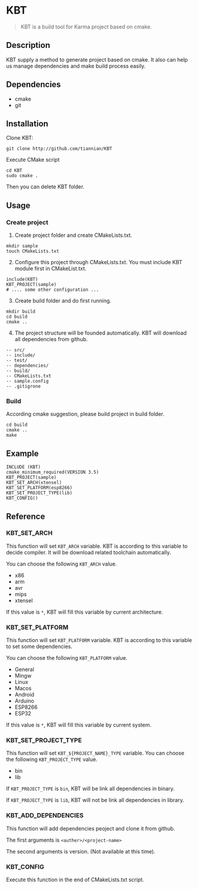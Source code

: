 # KBT
> KBT is a build tool for Karma project based on cmake.

## Description
KBT supply a method to generate project based on cmake. It also can help us manage dependencies and make build process easily.

## Dependencies
* cmake
* git

## Installation
Clone KBT:
```
git clone http://github.com/tiannian/KBT
```

Execute CMake script
```
cd KBT
sudo cmake .
```
Then you can delete KBT folder.

## Usage
### Create project
1. Create project folder and create CMakeLists.txt.
```
mkdir sample
touch CMakeLists.txt
```
2. Configure this project through CMakeLists.txt. You must include KBT module first in CMakeList.txt.
```
include(KBT)
KBT_PROJECT(sample)
# .... some other configuration ...
```
3. Create build folder and do first running.
```
mkdir build
cd build
cmake ..
```
4. The project structure will be founded automatically. KBT will download all dependencies from github.
```
-- src/
-- include/
-- test/
-- dependencies/
-- build/
-- CMakeLists.txt
-- sample.config
-- .gitigrone
```

### Build 
According cmake suggestion, please build project in build folder.
```
cd build
cmake ..
make
```

## Example
```
INCLUDE (KBT)
cmake_minimum_required(VERSION 3.5)
KBT_PROJECT(sample)
KBT_SET_ARCH(xtensel)
KBT_SET_PLATFORM(esp8266)
KBT_SET_PROJECT_TYPE(lib)
KBT_CONFIG()
```

## Reference
### KBT_SET_ARCH
This function will set  `KBT_ARCH` variable. KBT is according to this variable to decide compiler. It will be download related toolchain automatically.

You can choose the following `KBT_ARCH` value.
- x86
- arm
- avr
- mips
- xtensel

If this value is `*`, KBT will fill this variable by current architecture.

### KBT_SET_PLATFORM
This function will set  `KBT_PLATFORM` variable. KBT is according to this variable to set some dependencies.

You can choose the following `KBT_PLATFORM` value.
- General
- Mingw
- Linux
- Macos
- Android
- Arduino
- ESP8266
- ESP32

If this value is `*`, KBT will fill this variable by current system.

### KBT_SET_PROJECT_TYPE
This function will set `KBT_${PROJECT_NAME}_TYPE` variable. You can choose the following `KBT_PROJECT_TYPE` value.

- bin
- lib

If `KBT_PROJECT_TYPE` is `bin`, KBT will be link all dependencies in binary.

If `KBT_PROJECT_TYPE` is `lib`, KBT will not be link all dependencies in library.

### KBT_ADD_DEPENDENCIES
This function will add dependencies peoject and clone it from github.

The first arguments is `<auther>/<project-name>`

The second arguments is version. (Not available at this time).

### KBT_CONFIG
Execute this function in the end of CMakeLists.txt script.
